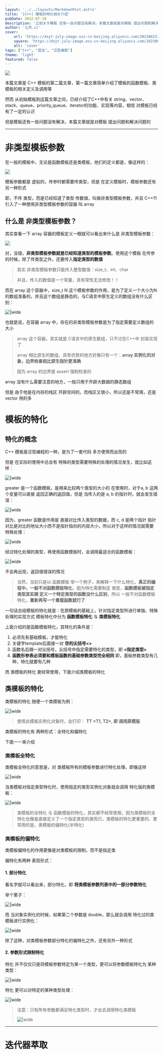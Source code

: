 ```yaml
---
layout: '../../layouts/MarkdownPost.astro'
title: '[C++] 模板的特化相关介绍'
pubDate: 2022-07-18
description: '之前关于模板 还有一些问题没有解决，本篇文章就是对模板 提出问题和解决问题的'
author: '七月.cc'
cover:
    url: 'https://dxyt-july-image.oss-cn-beijing.aliyuncs.com/202306251810793.png'
    square: 'https://dxyt-july-image.oss-cn-beijing.aliyuncs.com/202306251810793.png'
    alt: 'cover'
tags: ["C++", "语法", "泛型编程"]
theme: 'light'
featured: false
---
```


![ ](https://dxyt-july-image.oss-cn-beijing.aliyuncs.com/202306251810793.png)

本篇文章是 C++ 模板的第二篇文章，第一篇文章简单介绍了模板的函数模板、类模板的相关定义及调用等

然而 从初始模板到这篇文章之间，已经介绍了C++中有关 string、vector、stack、queue、priority_queue、iterator的功能、实现等内容，相信 对模板已经有了一定的认识

但是模板还有一些问题没有解决，本篇文章就是对模板 提出问题和解决问题的

---



# 非类型模板参数

在一般的模板中，无论是函数模板还是类模板，他们的定义都是，像这样的：

![](https://dxyt-july-image.oss-cn-beijing.aliyuncs.com/CSDN/image-20220716232837542.png)

模板参数都是 虚拟的，传参时都需要传类型，但是 在定义模板时，模板参数还有另一种形式

即，不传 类型，而是已经知道了类型 传数值，叫做非类型模板参数，并且 C++11 引入了一种使用非类型模板参数的容器 叫 array

## 什么是 非类型模板参数？

其实查看一下 array 容器的模板定义一眼就可以看出来什么是 非类型模板参数：

![ ](https://dxyt-july-image.oss-cn-beijing.aliyuncs.com/CSDN/image-20220716233342736.png)

对，没错，**非类型模板参数就是已经知道类型的模板参数**。使用这个模板 在传参的时候，除了传类型之外，还要传入**指定类型的数值**

> 其实 非类型模板参数只能传入整型数值：size_t、int、char
>
> 并且，传入的数值是一个常量，具有常性无法修改！！

而在 array 这个容器中，size_t N 这个模板参数的作用，是为了定义一个大小为N的数组准备的，并且这个数组是静态的，与C语言中原生定义的数组没有什么区别：

![|wide](https://dxyt-july-image.oss-cn-beijing.aliyuncs.com/CSDN/image-20220716234201918.png)

也就是说，在容器 array 中，存在的非类型模板参数是为了指定需要定义数组的大小

> array 这个容器，其实就是 C语言中的原生数组，只不过在C++中 封装实现了
>
> array 相比原生的数组，具有优势的地方好像只有一个：**array 实例化的对象，边界检查相比原生指针更准确**
>
> 因为 array 的边界是 assert 强制检查的

array 没有什么需要注意的地方，一般只用于开辟大数据的静态数组

但是 由于他是在内存的栈区 开辟空间的，而栈区又很小，所以还是不常用，还是 vector 用的多

# 模板的特化

## 特化的概念

C++ 模板是泛型编程的一种，是为了一套代码 多方使用而出现的

但是 在实际的使用中总会有 特殊的类型需要特殊的处理的情况发生，就比如这样：

![|wide](https://dxyt-july-image.oss-cn-beijing.aliyuncs.com/CSDN/image-20220718151812209.png)

greater 是一个函数模板，是用来比较两个类型的大小的
在使用时，对于a, b 这两个变量可以直接 返回正确的返回值，但是 当传入的是 a, b 的指针时，就会发生错误：

![|wide](https://dxyt-july-image.oss-cn-beijing.aliyuncs.com/CSDN/image-20220718153756173.png)

因为，greater 函数是作用是 直接对比传入类型的数据，而 c, d 是两个指针 指针对比是对比的地址大小而不是指针指向的内容大小，所以对于这样的情况就需要 特殊处理：

![|wide](https://dxyt-july-image.oss-cn-beijing.aliyuncs.com/CSDN/image-20220718161107898.png)

经过特化处理的类型，再使用函数模板时，会调用最适合的函数模板：

![|wide](https://dxyt-july-image.oss-cn-beijing.aliyuncs.com/CSDN/image-20220718161234325.png)

不会再出现，返回值错误的情况

> 当然，当前只是以 函数模板 举一个例子，来解释一下什么特化，**真正的编程中，一般不对函数模板特化**，因为特化需要制定 类型，**函数模板被指定类型其实跟 定义一个特定类型的函数没什么区别**，所以 一般不对函数模板特化，**重新再写一个重载函数就行了**

一句话总结模板的特化就是：在原模板的基础上，针对指定类型所进行单独、特殊处理的实现方式
模板特化中分为 **函数模板特化** 与 **类模板特化**  

上面介绍的是函数模板特化，其特化的条件是：

1. 必须先有基础模板，才能特化
2. 关键字template后面接一对 **空的尖括号<>**
3. 函数名后跟一对尖括号，尖括号中指定需要特化的类型，即 **<指定类型>**
4. **函数形参表必须要和模板函数的基础参数类型完全相同**
    即，基础参数类型有几种，特化就要有几种

而 类模板的特化 更经常使用，下面介绍类模板的特化

## 类模板的特化

类模板的特化 随便一个类模板为例：

![|wide](https://dxyt-july-image.oss-cn-beijing.aliyuncs.com/CSDN/image-20220718164040693.png)

> 使用此模板实例化对象时，会打印： **TT <T1, T2>,  即 调用原模版**

类模板的特化有 两种形式：全特化和偏特化

下面一一来介绍

### 类模板全特化

类模板全特化的意思是，对 类模板所有的模板参数进行特化处理，即像这样

![|wide](https://dxyt-july-image.oss-cn-beijing.aliyuncs.com/CSDN/image-20220718165353335.png)

当类模板对指定类型特化时，使用指定的类型实例化对象就会调用 特化版的类模板：

![|wide](https://dxyt-july-image.oss-cn-beijing.aliyuncs.com/CSDN/image-20220718164552275.png)

> 类模板的全特化 与 函数模板的特化，其实都不经常使用，因为类模板的全特化也像是直接定义了一个指定类型的类而已，类模板的特化更重要的、更常用的是，类模板的偏特化(半特化)

### 类模板的偏特化

类模板偏特化的作用更像是对类模板的限制，而不是指定类

偏特化有两种 表现形式：

#### 1. 部分特化

看名字就可以看出来，部分特化，即 **将类模板参数列表中的一部分参数特化**

举个栗子：

![|wide](https://dxyt-july-image.oss-cn-beijing.aliyuncs.com/CSDN/image-20220718165544695.png)

而 当对象实例化的时候，如果第二个参数是 double，那么就会调用 特化过的类模板进行实例化：

![|wide](https://dxyt-july-image.oss-cn-beijing.aliyuncs.com/CSDN/image-20220718165859957.png)

除了这种，对类模板参数部分特化的偏特化之外，还有另外一种形式

#### 2. 参数形式限制特化

特化 并不仅仅只是将模板参数特定为某一个类型，更可以将参数模板特化为 某种类型：

![|wide](https://dxyt-july-image.oss-cn-beijing.aliyuncs.com/CSDN/image-20220718171040641.png)

特化 更可以对特定的某种类型处理：

![|wide](https://dxyt-july-image.oss-cn-beijing.aliyuncs.com/CSDN/image-20220718171215138.png)

> 注意：只有所有参数都满足特化类型时，才会去调用特化类模板
>
> ![|wide](https://dxyt-july-image.oss-cn-beijing.aliyuncs.com/CSDN/image-20220718171802484.png)



---

# 迭代器萃取

